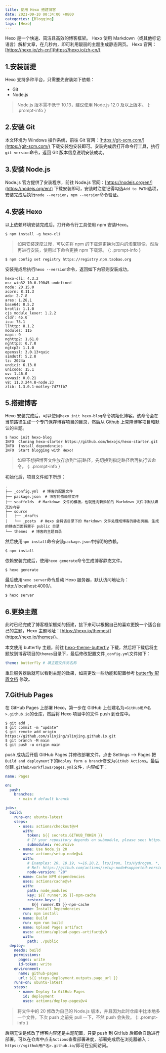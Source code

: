 ```yaml
---
title: 使用 Hexo 搭建博客
date: 2021-09-10 00:34:00 +0800
categories: [Blogging]
tags: [Hexo]
---
```


Hexo 是一个快速、简洁且高效的博客框架。 Hexo 使用 Markdown（或其他标记语言）解析文章，在几秒内，即可利用靓丽的主题生成静态网页。
Hexo 官网：[https://hexo.io/zh-cn/](https://hexo.io/zh-cn/)

## 1.安装前提
Hexo 支持多种平台，只需要先安装如下依赖：
- Git
- Node.js
<!-- markdownlint-capture -->
<!-- markdownlint-disable -->

> Node.js 版本需不低于 10.13，建议使用 Node.js 12.0 及以上版本。
{: .prompt-info }
<!-- markdownlint-restore -->

## 2.安装 Git
本文环境为 Windows 操作系统，前往 Git 官网：[https://git-scm.com/](https://git-scm.com/) 下载安装包安装即可。安装完成后打开命令行工具，执行`git version`命令，返回 Git 版本信息说明安装成功。

## 3.安装 Node.js
Node.js 官方提供了安装程序，前往 Node.js 官网：[https://nodejs.org/en/](https://nodejs.org/en/) 下载安装即可，安装时注意记得勾选`Add to PATH`选项，安装完成后执行`node --version`，`npm --version`命令验证。

## 4.安装 Hexo
以上依赖环境安装完成后，打开命令行工具使用 npm 安装Hexo。
```shell
$ npm install -g hexo-cli
```
<!-- markdownlint-capture -->
<!-- markdownlint-disable -->

> 如果安装速度过慢，可以先将 npm 的下载源更换为国内的淘宝镜像，然后再进行安装，使用以下命令更换 npm 下载源。 
{: .prompt-info }
<!-- markdownlint-restore -->
 
```shell
$ npm config set registry https://registry.npm.taobao.org
```

安装完成后执行`hexo --version`命令，返回如下内容则安装成功。
```shell
hexo-cli: 4.3.2
os: win32 10.0.19045 undefined
node: 20.15.0
acorn: 8.11.3
ada: 2.7.8
ares: 1.28.1
base64: 0.5.2
brotli: 1.1.0
cjs_module_lexer: 1.2.2
cldr: 45.0
icu: 75.1
llhttp: 8.1.2
modules: 115
napi: 9
nghttp2: 1.61.0
nghttp3: 0.7.0
ngtcp2: 1.1.0
openssl: 3.0.13+quic
simdutf: 5.2.8
tz: 2024a
undici: 6.13.0
unicode: 15.1
uv: 1.46.0
uvwasi: 0.0.21
v8: 11.3.244.8-node.23
zlib: 1.3.0.1-motley-7d77fb7
```

## 5.搭建博客
Hexo 安装完成后，可以使用`hexo init hexo-blog`命令初始化博客。该命令会在当前路径生成一个专门保存博客项目的目录，然后从 Github 上克隆博客项目和默认的主题。
```shell
$ hexo init hexo-blog
INFO  Cloning hexo-starter https://github.com/hexojs/hexo-starter.git
INFO  Install dependencies
INFO  Start blogging with Hexo!
```
<!-- markdownlint-capture -->
<!-- markdownlint-disable -->

> 如果不想把博客文件放存放到当前路径，先切换到指定路径后再执行该命令。
{: .prompt-info }
<!-- markdownlint-restore -->

初始化后，项目文件如下所示：
```text
.
├── _config.yml  # 博客的配置文件
├── package.json  # 博客的依赖项文件
├── scaffolds  # Markdown 文件的模板，也就是向新添加的 Markdown 文件中默认填充的内容
├── source
|   ├── _drafts
|   └── _posts  # Hexo 会将该目录下的 Markdown 文件处理成博客的静态页面，生成的静态页面将置于 public 目录
└── themes  # 博客的主题目录
```

然后使用`npm install`命令安装`package.json`中指明的依赖。
```shell
$ npm install
```
依赖安装完成后，使用`hexo generate`命令生成博客静态文件。
```shell
$ hexo generate
```
最后使用`hexo server`命令启动 Hexo 服务器，默认访问地址为：http://localhost:4000/。
```shell
$ hexo server
```

## 6.更换主题
此时已经完成了博客框架框架的搭建，接下来可以根据自己的喜欢更换一个适合自己的主题，Hexo 主题地址：[https://hexo.io/themes/](https://hexo.io/themes/)。

本文使用 butterfly 主题，前往 [hexo-theme-butterfly](https://github.com/jerryc127/hexo-theme-butterfly) 下载，然后将下载后将主题放到博客项目的`themes`目录下，最后修改配置文件`_config.yml`文件如下：
```yaml
theme: butterfly # 填主题文件夹名称
```

重启服务器后就可以看到主题的效果，如需更改一些功能和配置参考 [butterfly 配置文档](https://butterfly.js.org/categories/Docs%E6%96%87%E6%AA%94/) 修改。

## 7.GitHub Pages
在 GitHub Pages 上部署 Hexo，第一步在 GitHub 上创建名为`<GitHub用户名>.github.io`的仓库，然后将 Hexo 项目中的文件 push 到仓库中。
```shell
$ git add .
$ git commit -m "update"
$ git remote add origin https://github.com/slinjing/slinjing.github.io.git
$ git branch -M main
$ git push -u origin main
```

push 成功后开启 GitHub Pages 并修改部署文件，点击 Settings --> Pages 把`Build and deployment`下的`Ddploy form a branch`修改为`GitHub Actions`。最后创建`.github/workflows/pages.yml`文件，内容如下：
```yaml
name: Pages

on:
  push:
    branches:
      - main # default branch

jobs:
  build:
    runs-on: ubuntu-latest
    steps:
      - uses: actions/checkout@v4
        with:
          token: ${{ secrets.GITHUB_TOKEN }}
          # If your repository depends on submodule, please see: https://github.com/actions/checkout
          submodules: recursive
      - name: Use Node.js 20
        uses: actions/setup-node@v4
        with:
          # Examples: 20, 18.19, >=16.20.2, lts/Iron, lts/Hydrogen, *, latest, current, node
          # Ref: https://github.com/actions/setup-node#supported-version-syntax
          node-version: "20"
      - name: Cache NPM dependencies
        uses: actions/cache@v4
        with:
          path: node_modules
          key: ${{ runner.OS }}-npm-cache
          restore-keys: |
            ${{ runner.OS }}-npm-cache
      - name: Install Dependencies
        run: npm install
      - name: Build
        run: npm run build
      - name: Upload Pages artifact
        uses: actions/upload-pages-artifact@v3
        with:
          path: ./public
  deploy:
    needs: build
    permissions:
      pages: write
      id-token: write
    environment:
      name: github-pages
      url: ${{ steps.deployment.outputs.page_url }}
    runs-on: ubuntu-latest
    steps:
      - name: Deploy to GitHub Pages
        id: deployment
        uses: actions/deploy-pages@v4
```
<!-- markdownlint-capture -->
<!-- markdownlint-disable -->

> 将文件中的 20 修改为自己的 Node.js 版本，并且因为此时仓库中比本地多一个文件，下次 push 之前先 pull 一下，不然 push 会失败。
{: .prompt-info }
<!-- markdownlint-restore -->

后期无论是修改了博客内容还是主题配置，只要 push 到 GitHub 后都会自动进行部署，可以在仓库中点击`Actions`查看部署进度，部署完成后在浏览器输入：`https://<github用户名>.github.io/`即可在公网访问。
